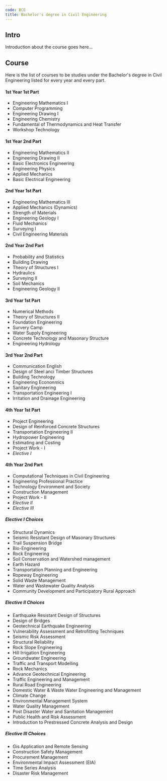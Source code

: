 ```yaml
---
code: BCE
title: Bachelor's degree in Civil Engineering
---
```

## Intro
Introduction about the course goes here...

<!--
## Scope
Scope about this depart goes here...
-->
## Course
Here is the list of courses to be studies under the Bachelor's degree in Civil Engineering listed for every year and every part.

#### 1st Year 1st Part
- <n-link to="/engineering-mathematics-i">Engineering Mathematics I</n-link>
- <n-link to="/computer-programming">Computer Programming</n-link>
- <n-link to="/engineering-drawing-i">Engineering Drawing I</n-link>
- <n-link to="/engineering-chemistry">Engineering Chemistry</n-link>
- <n-link to="/fundamental-of-thermodynamics-and-heat-transfer">Fundamental of Thermodynamics and Heat Transfer</n-link>
- <n-link to="/workshop-technology">Workshop Technology</n-link>

#### 1st Year 2nd Part
- <n-link to="/engineering-mathematics-ii">Engineering Mathematics II</n-link>
- <n-link to="/engineering-drawing-ii">Engineering Drawing II</n-link>
- <n-link to="/basic-electronics-engineering">Basic Electronics Engineering</n-link>
- <n-link to="/engineering-physics">Engineering Physics</n-link>
- <n-link to="/applied-mechanics">Applied Mechanics</n-link>
- <n-link to="/basic-electrical-engineering">Basic Electrical Engineering</n-link>

#### 2nd Year 1st Part
- <n-link to="/engineering-mathematics-iii">Engineering Mathematics III</n-link>
- Applied Mechanics (Dynamics)
- Strength of Materials
- Engineering Geology I
- Fluid Mechanics
- Surveying I
- Civil Engineering Materials

#### 2nd Year 2nd Part
- Probability and Statistics
- Building Drawing
- Theory of Structures I
- Hydraulics
- Surveying II
- Soil Mechanics
- Engineering Geology II

#### 3rd Year 1st Part
- Numerical Methods
- Theory of Structures II
- Foundation Engineering
- Survery Camp
- Water Supply Engineering
- Concrete Technology and Masonary Structure
- Engineering Hydrology

#### 3rd Year 2nd Part
- Communication English
- Design of Steel anci Timber Structures
- Building Technology
- Engineering Econonmics
- Sanitary Engineering
- Transportation Engineering I
- Irritation and Drainage Engineering

#### 4th Year 1st Part
- Project Engineering
- Design of Reinforced Concrete Structures
- Transportation Engineering II
- Hydropower Engineering
- Estimating and Costing
- Project Work - I
- *Elective I*

#### 4th Year 2nd Part
- Computational Techniques in Civil Engineering
- Engineering Professional Practice
- Technology Environment and Society
- Construction Management
- Project Work - II
- *Elective II* 
- *Elective III* 


##### Elective I Choices
- Structural Dynamics
- Seismic Resistant Design of Masonary Structures
- Trail Suspension Bridge
- Bio-Engineering
- Rock Engineering
- Soil Conservation and Watershed management
- Earth Hazard
- Transportation Planning and Engineering
- Ropeway Engineering
- Solid Waste Management
- Water and Wastewater Quality Analysis
- Community Development and Participatory Rural Approach

##### Elective II Choices
- Earthquake Resistant Design of Structures
- Design of Bridges
- Geotechnical Earthquake Engineering
- Vulnerability Assessment and Retrofitting Techniques
- Seismic Risk Assessment
- Structural Reliability
- Rock Slope Engineering
- Hill Irrigation Engineering
- Groundwater Engineering
- Traffic and Transport Modelling
- Rock Mechanics
- Advance Geotechnical Engineering
- Traffic Engineering and Management
- Rural Road Engineering
- Domestic Water & Waste Water Engineering and Management
- Climate Change
- Environmental Management System
- Water Quality Management
- Post Disaster Water and Sanitation Management
- Public Health and Risk Assessment
- Introduction to Prestressed Concrete Analysis and Design

##### Elective III Choices
- Gis Application and Remote Sensing
- Construction Safety Management
- Procurement Management
- Environmental Impact Assessment (EIA)
- Time Series Analysis
- Disaster Risk Management

<!--
## Institues
Institues offering the course for this faculty go here...
Might use the dynamic vue rendering for this...
-->